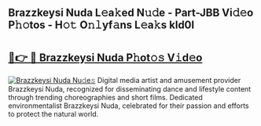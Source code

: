 ## Brazzkeysi Nuda L𝚎a𝚔ed N𝚞𝚍e - Part-JBB Vi𝚍𝚎o P𝚑𝚘tos - H𝚘𝚝 O𝚗𝚕yf𝚊ns L𝚎a𝚔s kld0l

# <h2><a href="http://kf328qh.oniu.top/?m=Brazzkeysi+Nuda">🔗👉 🔴 Brazzkeysi Nuda P𝚑ot𝚘𝚜 V𝚒d𝚎o</a></h2>

[![Brazzkeysi Nuda Nu𝚍e𝚜](https://i.imgur.com/0qMVB7G.gif)](http://kf328qh.oniu.top/?m=Brazzkeysi+Nuda)
Digital media artist and amusement provider Brazzkeysi Nuda, recognized for disseminating dance and lifestyle content through trending choreographies and short films. Dedicated environmentalist Brazzkeysi Nuda, celebrated for their passion and efforts to protect the natural world.  
